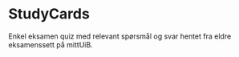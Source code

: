 # StudyCards #
Enkel eksamen quiz med relevant spørsmål og svar hentet fra eldre eksamenssett på mittUiB.

